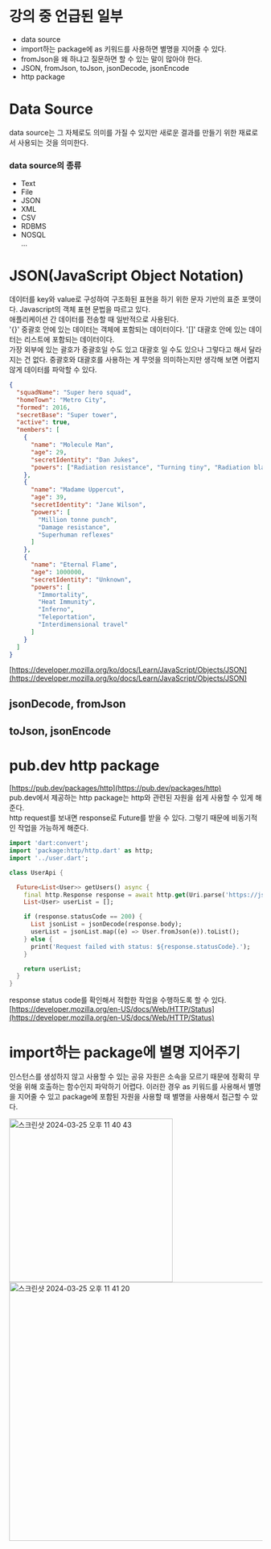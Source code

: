 # 강의 중 언급된 일부
- data source
- import하는 package에 as 키워드를 사용하면 별명을 지어줄 수 있다.
- fromJson을 왜 하냐고 질문하면 할 수 있는 말이 많아야 한다.
- JSON, fromJson, toJson, jsonDecode, jsonEncode
- http package

# Data Source
data source는 그 자체로도 의미를 가질 수 있지만 새로운 결과를 만들기 위한 재료로서 사용되는 것을 의미한다.

### data source의 종류
- Text
- File
- JSON
- XML
- CSV
- RDBMS
- NOSQL   
  ...

# JSON(JavaScript Object Notation)
데이터를 key와 value로 구성하여 구조화된 표현을 하기 위한 문자 기반의 표준 포맷이다. Javascript의 객체 표현 문법을 따르고 있다.  
애플리케이션 간 데이터를 전송할 때 일반적으로 사용된다.   
'{}' 중괄호 안에 있는 데이터는 객체에 포함되는 데이터이다. '[]' 대괄호 안에 있는 데이터는 리스트에 포함되는 데이터이다.   
가장 외부에 있는 괄호가 중괄호일 수도 있고 대괄호 일 수도 있으나 그렇다고 해서 달라지는 건 없다. 중괄호와 대괄호를 사용하는 게 무엇을 의미하는지만 생각해 보면 어렵지 않게 데이터를 파악할 수 있다.

```json
{
  "squadName": "Super hero squad",
  "homeTown": "Metro City",
  "formed": 2016,
  "secretBase": "Super tower",
  "active": true,
  "members": [
    {
      "name": "Molecule Man",
      "age": 29,
      "secretIdentity": "Dan Jukes",
      "powers": ["Radiation resistance", "Turning tiny", "Radiation blast"]
    },
    {
      "name": "Madame Uppercut",
      "age": 39,
      "secretIdentity": "Jane Wilson",
      "powers": [
        "Million tonne punch",
        "Damage resistance",
        "Superhuman reflexes"
      ]
    },
    {
      "name": "Eternal Flame",
      "age": 1000000,
      "secretIdentity": "Unknown",
      "powers": [
        "Immortality",
        "Heat Immunity",
        "Inferno",
        "Teleportation",
        "Interdimensional travel"
      ]
    }
  ]
}
```
[https://developer.mozilla.org/ko/docs/Learn/JavaScript/Objects/JSON](https://developer.mozilla.org/ko/docs/Learn/JavaScript/Objects/JSON)

## jsonDecode, fromJson

## toJson, jsonEncode

# pub.dev http package
[https://pub.dev/packages/http](https://pub.dev/packages/http)  
pub.dev에서 제공하는 http package는 http와 관련된 자원을 쉽게 사용할 수 있게 해준다.  
http request를 보내면 response로 Future를 받을 수 있다. 그렇기 때문에 비동기적인 작업을 가능하게 해준다.

```dart
import 'dart:convert';
import 'package:http/http.dart' as http;
import '../user.dart';

class UserApi {

  Future<List<User>> getUsers() async {
    final http.Response response = await http.get(Uri.parse('https://jsonplaceholder.typicode.com/users'));
    List<User> userList = [];

    if (response.statusCode == 200) {
      List jsonList = jsonDecode(response.body);
      userList = jsonList.map((e) => User.fromJson(e)).toList();
    } else {
      print('Request failed with status: ${response.statusCode}.');
    }

    return userList;
  }
}
```
response status code를 확인해서 적합한 작업을 수행하도록 할 수 있다.   
[https://developer.mozilla.org/en-US/docs/Web/HTTP/Status](https://developer.mozilla.org/en-US/docs/Web/HTTP/Status)

# import하는 package에 별명 지어주기
인스턴스를 생성하지 않고 사용할 수 있는 공유 자원은 소속을 모르기 때문에 정확히 무엇을 위해 호출하는 함수인지 파악하기 어렵다. 이러한 경우 as 키워드를 사용해서 별명을 지어줄 수 있고 package에 포함된 자원을 사용할 때 별명을 사용해서 접근할 수 았다.

<img width="325" alt="스크린샷 2024-03-25 오후 11 40 43" src="https://github.com/leeseowoo/TIL/assets/76784643/5b3f4b86-b7cf-4b28-8d6a-3a8a04efab7e"></br>
<img width="514" alt="스크린샷 2024-03-25 오후 11 41 20" src="https://github.com/leeseowoo/TIL/assets/76784643/5ce3d35a-a1e6-4bc5-855e-6367bdebe3d3">
